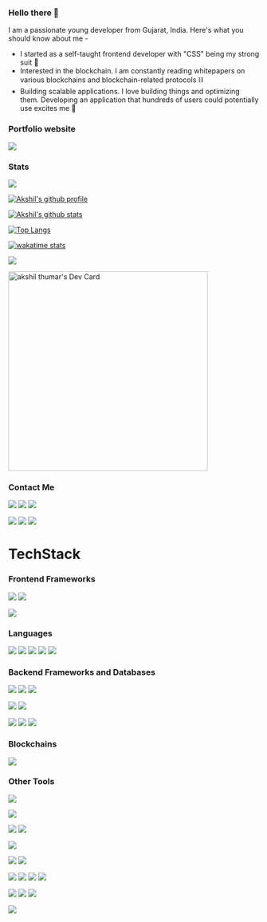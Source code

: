 ### Hello there 👋
I am a passionate young developer from Gujarat, India. Here's what you should know about me - 
  - I started as a self-taught frontend developer with "CSS" being my strong suit :mechanical_arm:
  - Interested in the blockchain. I am constantly reading whitepapers on various blockchains and blockchain-related protocols :chains:
  - Building scalable applications. I love building things and optimizing them. Developing an application that hundreds of users could potentially use excites me :star_struck:
 ### Portfolio website
[<img src="https://img.shields.io/badge/website-000000?style=for-the-badge&logo=About.me&logoColor=white" />](https://akshilvthumar.social)
### Stats
![](https://komarev.com/ghpvc/?username=AkshilVT)

[![Akshil's github profile](https://github-profile-summary-cards.vercel.app/api/cards/profile-details?username=AkshilVT&theme=tokyonight)](https://www.akshilvthumar.social)

[![Akshil's github stats](https://github-readme-stats.vercel.app/api?username=AkshilVT&count_private=true&show_icons=true&theme=tokyonight)](https://www.akshilvthumar.social)

[![Top Langs](https://github-readme-stats.vercel.app/api/top-langs/?username=AkshilVT&langs_count=6&layout=compact&theme=tokyonight)](https://www.akshilvthumar.social)

[![wakatime stats](https://github-readme-stats.vercel.app/api/wakatime?username=AkshilVT&theme=tokyonight)](https://www.akshilvthumar.social)

<img src="https://github-profile-trophy.vercel.app/?username=AkshilVT&margin-w=5&theme=radical">

<a href="https://app.daily.dev/AkshilVT"><img src="https://api.daily.dev/devcards/2829ca0ee7ef4f248953f994165c52ec.png?r=crv" width="400" alt="akshil thumar's Dev Card"/></a>

### Contact Me
[<img src="https://img.shields.io/badge/Gmail-D14836?style=for-the-badge&logo=gmail&logoColor=white" />](mailto:akshilvthumar@gmail.com)
[<img src="https://img.shields.io/badge/LinkedIn-0077B5?style=for-the-badge&logo=linkedin&logoColor=white" />](https://www.linkedin.com/in/akshilthumar/)
[<img src="https://img.shields.io/badge/Twitter-1DA1F2?style=for-the-badge&logo=twitter&logoColor=white" />](https://twitter.com/AkshilThumar)

[<img src="https://img.shields.io/badge/Codechef-%23B92B27.svg?&style=for-the-badge&logo=Codechef&logoColor=white" />](https://www.codechef.com/users/akshilvt)
[<img src="https://img.shields.io/badge/Codeforces-445f9d?style=for-the-badge&logo=Codeforces&logoColor=white" />](https://codeforces.com/profile/akshilvthumar)
[<img src="https://img.shields.io/badge/-LeetCode-FFA116?style=for-the-badge&logo=LeetCode&logoColor=black" />](https://leetcode.com/AkshilVT/)

# TechStack

### Frontend Frameworks
[<img src="https://img.shields.io/badge/React-20232A?style=for-the-badge&logo=react&logoColor=61DAFB"/>]()
[<img src="https://img.shields.io/badge/Svelte-4A4A55?style=for-the-badge&logo=svelte&logoColor=FF3E00"/>]()

[<img src="https://img.shields.io/badge/Tailwind_CSS-38B2AC?style=for-the-badge&logo=tailwind-css&logoColor=white"/>]()

### Languages
[<img src="https://img.shields.io/badge/Python-3776AB?style=for-the-badge&logo=python&logoColor=white"/>]()
[<img src="https://img.shields.io/badge/HTML-239120?style=for-the-badge&logo=html5&logoColor=white"/>]()
[<img src="https://img.shields.io/badge/CSS-239120?&style=for-the-badge&logo=css3&logoColor=white"/>]()
[<img src="https://img.shields.io/badge/JavaScript-F7DF1E?style=for-the-badge&logo=JavaScript&logoColor=white"/>]()
[<img src="https://img.shields.io/badge/TypeScript-007ACC?style=for-the-badge&logo=typescript&logoColor=white"/>]()

### Backend Frameworks and Databases
[<img src="https://img.shields.io/badge/Node.js-43853D?style=for-the-badge&logo=node.js&logoColor=white"/>]()
[<img src="https://img.shields.io/badge/Express.js-404D59?style=for-the-badge"/>]()
[<img src="https://img.shields.io/badge/Django-092E20?style=for-the-badge&logo=django&logoColor=white"/>]()


[<img src="https://img.shields.io/badge/Supabase-181818?style=for-the-badge&logo=supabase&logoColor=whit"/>]()
[<img src="https://img.shields.io/badge/Firebase-039BE5?style=for-the-badge&logo=Firebase&logoColor=white"/>]()

[<img src="https://img.shields.io/badge/MySQL-00000F?style=for-the-badge&logo=mysql&logoColor=white"/>]()
[<img src="https://img.shields.io/badge/Oracle-F80000?style=for-the-badge&logo=Oracle&logoColor=white"/>]()
[<img src="https://img.shields.io/badge/PostgreSQL-316192?style=for-the-badge&logo=postgresql&logoColor=white"/>]()

### Blockchains
[<img src="https://img.shields.io/badge/Ethereum-3C3C3D?logo=ethereum&logoColor=fff&style=for-the-badge"/>]()

### Other Tools
[<img src="https://img.shields.io/badge/GIT-E44C30?style=for-the-badge&logo=git&logoColor=white"/>]()

[<img src="https://img.shields.io/badge/Amazon_AWS-232F3E?style=for-the-badge&logo=amazon-aws&logoColor=white"/>]()

[<img src="https://img.shields.io/badge/Netlify-00C7B7?style=for-the-badge&logo=netlify&logoColor=white"/>]()
[<img src="https://img.shields.io/badge/Vercel-000000?style=for-the-badge&logo=vercel&logoColor=white"/>]()

[<img src="https://img.shields.io/badge/Markdown-000000?style=for-the-badge&logo=markdown&logoColor=white"/>]()

[<img src="https://img.shields.io/badge/Unity-100000?style=for-the-badge&logo=unity&logoColor=white"/>]()
[<img src="https://img.shields.io/badge/blender-%23F5792A.svg?style=for-the-badge&logo=blender&logoColor=white"/>]()

[<img src="https://img.shields.io/badge/Figma-F24E1E?style=for-the-badge&logo=figma&logoColor=white"/>]()
[<img src="https://img.shields.io/badge/Framer-black?style=for-the-badge&logo=framer&logoColor=blue"/>]()
[<img src="https://img.shields.io/badge/Canva-%2300C4CC.svg?&style=for-the-badge&logo=Canva&logoColor=white"/>]()
[<img src="https://img.shields.io/badge/Adobe%20InDesign-FF3366?style=for-the-badge&logo=Adobe%20InDesign&logoColor=white"/>]()

[<img src="https://img.shields.io/badge/eslint-3A33D1?style=for-the-badge&logo=eslint&logoColor=white"/>]()
[<img src="https://img.shields.io/badge/prettier-1A2C34?style=for-the-badge&logo=prettier&logoColor=F7BA3E"/>]()
[<img src="https://img.shields.io/badge/SonarLint-CB2029?style=for-the-badge&logo=sonarlint&logoColor=white"/>]()

[<img src="https://img.shields.io/badge/testing%20library-323330?style=for-the-badge&logo=testing-library&logoColor=red"/>]()


<!--
**AkshilVT/AkshilVT** is a ✨ _special_ ✨ repository because its `README.md` (this file) appears on your GitHub profile.

Here are some ideas to get you started:

- 🔭 I’m currently working on ...
- 🌱 I’m currently learning ...
- 👯 I’m looking to collaborate on ...
- 🤔 I’m looking for help with ...
- 💬 Ask me about ...
- 📫 How to reach me: ...
- 😄 Pronouns: ...
- ⚡ Fun fact: ...

-->
